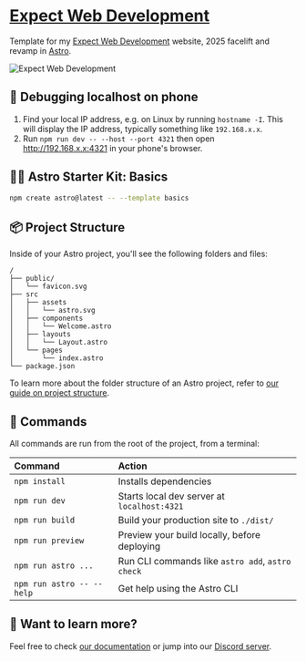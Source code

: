 # [Expect Web Development](https://talpitoo.com/expect-agency/)

Template for my [Expect Web Development](https://talpitoo.com/expect-agency/) website, 2025 facelift and revamp in [Astro](https://astro.build/).

![Expect Web Development](https://talpitoo.com/expect-agency/img/cover1200x630.png "Expect Web Development")

## 📲 Debugging localhost on phone

1. Find your local IP address, e.g. on Linux by running `hostname -I`. This will display the IP address, typically something like `192.168.x.x`.
2. Run `npm run dev -- --host --port 4321` then open http://192.168.x.x:4321 in your phone's browser.

## 🧑‍🚀 Astro Starter Kit: Basics

```sh
npm create astro@latest -- --template basics
```

## 📦 Project Structure

Inside of your Astro project, you'll see the following folders and files:

```text
/
├── public/
│   └── favicon.svg
├── src
│   ├── assets
│   │   └── astro.svg
│   ├── components
│   │   └── Welcome.astro
│   ├── layouts
│   │   └── Layout.astro
│   └── pages
│       └── index.astro
└── package.json
```

To learn more about the folder structure of an Astro project, refer to [our guide on project structure](https://docs.astro.build/en/basics/project-structure/).

## 🧞 Commands

All commands are run from the root of the project, from a terminal:

| Command                   | Action                                           |
| :------------------------ | :----------------------------------------------- |
| `npm install`             | Installs dependencies                            |
| `npm run dev`             | Starts local dev server at `localhost:4321`      |
| `npm run build`           | Build your production site to `./dist/`          |
| `npm run preview`         | Preview your build locally, before deploying     |
| `npm run astro ...`       | Run CLI commands like `astro add`, `astro check` |
| `npm run astro -- --help` | Get help using the Astro CLI                     |

## 👀 Want to learn more?

Feel free to check [our documentation](https://docs.astro.build) or jump into our [Discord server](https://astro.build/chat).
